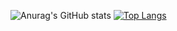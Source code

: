 ![Anurag's GitHub stats](https://github-readme-stats.vercel.app/api?username=hyein&show_icons=true&theme=graywhite)
[![Top Langs](https://github-readme-stats.vercel.app/api/top-langs/?username=hyein&langs_count=5&layout=compact)](https://github.com/anuraghazra/github-readme-stats)
